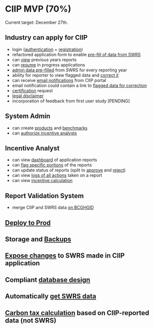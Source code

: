 # CIIP MVP (70%)

Current target: December 27th.

## Industry can apply for CIIP

- login ([authentication](./industry/authentication.feature) + [registration](./industry/registration.feature))
- refactored application form to enable [pre-fill of data from SWRS](./industry/dry.feature)
- can [view](./industry/ciip-filing.feature) previous years reports
- can [resume](./industry/ciip-filing.feature) in progress applications
- [admin data pre-filled](./industry/dry.feature) from SWRS for every reporting year
- ability for reporter to view flagged data and [correct it](./industry/ciip-filing.feature)
- can receive [email notifications](./industry/email.feature) from CIIP portal
- email notification could contain a link to [flagged data for correction](./industry/email.feature)
- [certification](./industry/ciip-filing.feature) request
- [legal disclaimer](./industry/registration.feature)
- incorporation of feedback from first user study [PENDING]

## System Admin

- can create [products](./admin/products.feature) and [benchmarks](./admin/benchmarks.feature)
- can [authorize incentive analysts](./admin/authorization.feature)

## Incentive Analyst

- can view [dashboard](./analyst/ciip-filings.feature) of application reports
- can [flag specific portions](./analyst/ciip-filings.feature) of the reports
- can update status of reports (split to [approve](./analyst/ciip-filings.feature) and [reject](./analyst/ciip-filings.feature))
- can view [logs of all actions](./analyst/ciip-filings.feature) taken on a report
- can view [incentive calculation](./analyst/ciip-filings.feature)

## Report Validation System

- merge CIIP and SWRS data [on BCGHGID](./industry/dry.feature)

## [Deploy to Prod](./executive/availability.feature)

## Storage and [Backups](./executive/business-continuity.feature)

## [Expose changes](./analyst/ciip-filings.feature) to SWRS made in CIIP application

## Compliant [database design](./executive/business-continuity.feature)

## Automatically [get SWRS data](./industry/dry.feature)

## [Carbon tax calculation](./analyst/ciip-filings.feature) based on CIIP-reported data (not SWRS)
